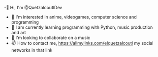 -👋 Hi, I'm @QuetzalcoutlDev
- 👀 I'm interested in anime, videogames, computer science and programming
- 🌱 I am currently learning programming with Python, music production and art
- 💞️ I'm looking to collaborate on a music
- 📫 How to contact me, https://allmylinks.com/elquetzalcoutl my social networks in that link
<!---
QuetzalcoutlDev/QuetzalcoutlDev is a ✨ special ✨ repository because its `README.md` (this file) appears on your GitHub profile.
You can click the Preview link to take a look at your changes.
--->
